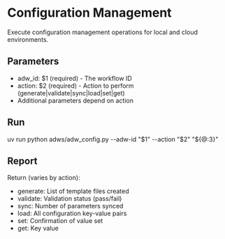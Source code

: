# Configuration Management

Execute configuration management operations for local and cloud environments.

## Parameters

- adw_id: $1 (required) - The workflow ID
- action: $2 (required) - Action to perform (generate|validate|sync|load|set|get)
- Additional parameters depend on action

## Run

uv run python adws/adw_config.py --adw-id "$1" --action "$2" "${@:3}"

## Report

Return (varies by action):
- generate: List of template files created
- validate: Validation status (pass/fail)
- sync: Number of parameters synced
- load: All configuration key-value pairs
- set: Confirmation of value set
- get: Key value
